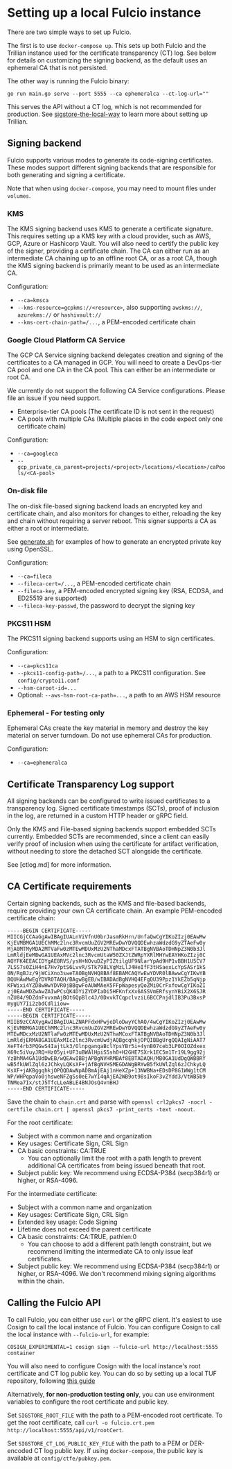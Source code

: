 # Setting up a local Fulcio instance

There are two simple ways to set up Fulcio.

The first is to use `docker-compose up`. This sets up both Fulcio and the Trillian instance
used for the certificate transparency (CT) log. See below for details on customizing the signing
backend, as the default uses an ephemeral CA that is not persisted. 

The other way is running the Fulcio binary:

```
go run main.go serve --port 5555 --ca ephemeralca --ct-log-url=""
```

This serves the API without a CT log, which is not recommended for production.
See [sigstore-the-local-way](https://github.com/tstromberg/sigstore-the-local-way) to
learn more about setting up Trillian.

## Signing backend

Fulcio supports various modes to generate its code-signing certificates. These modes
support different signing backends that are responsible for both generating and
signing a certificate.

Note that when using `docker-compose`, you may need to mount files under `volumes`.

### KMS

The KMS signing backend uses KMS to generate a certificate signature. This requires
setting up a KMS key with a cloud provider, such as AWS, GCP, Azure or Hashicorp Vault.
You will also need to certify the public key of the signer, providing a certificate
chain. The CA can either run as an intermediate CA chaining up to an offline root CA,
or as a root CA, though the KMS signing backend is primarily meant to be used as an
intermediate CA.

Configuration:
* `--ca=kmsca`
* `--kms-resource=gcpkms://<resource>`, also supporting `awskms://`, `azurekms://` or `hashivault://`
* `--kms-cert-chain-path=/...`, a PEM-encoded certificate chain

### Google Cloud Platform CA Service

The GCP CA Service signing backend delegates creation and signing of the certificates
to a CA managed in GCP. You will need to create a DevOps-tier CA pool and one CA in the
CA pool. This can either be an intermediate or root CA.

We currently do not support the following CA Service configurations. Please file an
issue if you need support.
* Enterprise-tier CA pools (The certificate ID is not sent in the request)
* CA pools with multiple CAs (Multiple places in the code expect only one certificate chain)

Configuration:
* `--ca=googleca`
* `--gcp_private_ca_parent=projects/<project>/locations/<location>/caPools/<CA-pool>`

### On-disk file

The on-disk file-based signing backend loads an encrypted key and certificate chain, and also
monitors for changes to either, reloading the key and chain without requiring a server reboot.
This signer supports a CA as either a root or intermediate.

See [generate.sh](https://github.com/sigstore/fulcio/blob/f024a03d981f9f955b259ee7c126dd5c08d534b3/pkg/ca/fileca/testdata/generate.sh)
for examples of how to generate an encrypted private key using OpenSSL.

Configuration:
* `--ca=fileca`
* `--fileca-cert=/...`, a PEM-encoded certificate chain
* `--fileca-key`, a PEM-encoded encrypted signing key (RSA, ECDSA, and ED25519 are supported) 
* `--fileca-key-passwd`, the password to decrypt the signing key

### PKCS11 HSM

The PKCS11 signing backend supports using an HSM to sign certificates.

Configuration:
* `--ca=pkcs11ca`
* `--pkcs11-config-path=/...`, a path to a PKCS11 configuration. See `config/crypto11.conf` 
* `--hsm-caroot-id=...`
* Optional: `--aws-hsm-root-ca-path=...`, a path to an AWS HSM resource

### Ephemeral - For testing only

Ephemeral CAs create the key material in memory and destroy the key material on server
turndown. Do not use ephemeral CAs for production.

Configuration:
* `--ca=ephemeralca`

## Certificate Transparency Log support

All signing backends can be configured to write issued certificates to a transparency log.
Signed certificate timestamps (SCTs), proof of inclusion in the log, are returned in a
custom HTTP header or gRPC field.

Only the KMS and File-based signing backends support embedded SCTs currently. Embedded
SCTs are recommended, since a client can easily verify proof of inclusion when using
the certificate for artifact verification, without needing to store the detached SCT
alongside the certificate.

See [ctlog.md] for more information.

## CA Certificate requirements

Certain signing backends, such as the KMS and file-based backends, require providing
your own CA certificate chain. An example PEM-encoded certificate chain:

```
-----BEGIN CERTIFICATE-----
MIICGjCCAaGgAwIBAgIUALnViVfnU0brJasmRkHrn/UnfaQwCgYIKoZIzj0EAwMw
KjEVMBMGA1UEChMMc2lnc3RvcmUuZGV2MREwDwYDVQQDEwhzaWdzdG9yZTAeFw0y
MjA0MTMyMDA2MTVaFw0zMTEwMDUxMzU2NThaMDcxFTATBgNVBAoTDHNpZ3N0b3Jl
LmRldjEeMBwGA1UEAxMVc2lnc3RvcmUtaW50ZXJtZWRpYXRlMHYwEAYHKoZIzj0C
AQYFK4EEACIDYgAE8RVS/ysH+NOvuDZyPIZtilgUF9NlarYpAd9HP1vBBH1U5CV7
7LSS7s0ZiH4nE7Hv7ptS6LvvR/STk798LVgMzLlJ4HeIfF3tHSaexLcYpSASr1kS
0N/RgBJz/9jWCiXno3sweTAOBgNVHQ8BAf8EBAMCAQYwEwYDVR0lBAwwCgYIKwYB
BQUHAwMwEgYDVR0TAQH/BAgwBgEB/wIBADAdBgNVHQ4EFgQU39Ppz1YkEZb5qNjp
KFWixi4YZD8wHwYDVR0jBBgwFoAUWMAeX5FFpWapesyQoZMi0CrFxfowCgYIKoZI
zj0EAwMDZwAwZAIwPCsQK4DYiZYDPIaDi5HFKnfxXx6ASSVmERfsynYBiX2X6SJR
nZU84/9DZdnFvvxmAjBOt6QpBlc4J/0DxvkTCqpclvziL6BCCPnjdlIB3Pu3BxsP
mygUY7Ii2zbdCdliiow=
-----END CERTIFICATE-----
-----BEGIN CERTIFICATE-----
MIIB9zCCAXygAwIBAgIUALZNAPFdxHPwjeDloDwyYChAO/4wCgYIKoZIzj0EAwMw
KjEVMBMGA1UEChMMc2lnc3RvcmUuZGV2MREwDwYDVQQDEwhzaWdzdG9yZTAeFw0y
MTEwMDcxMzU2NTlaFw0zMTEwMDUxMzU2NThaMCoxFTATBgNVBAoTDHNpZ3N0b3Jl
LmRldjERMA8GA1UEAxMIc2lnc3RvcmUwdjAQBgcqhkjOPQIBBgUrgQQAIgNiAAT7
XeFT4rb3PQGwS4IajtLk3/OlnpgangaBclYpsYBr5i+4ynB07ceb3LP0OIOZdxex
X69c5iVuyJRQ+Hz05yi+UF3uBWAlHpiS5sh0+H2GHE7SXrk1EC5m1Tr19L9gg92j
YzBhMA4GA1UdDwEB/wQEAwIBBjAPBgNVHRMBAf8EBTADAQH/MB0GA1UdDgQWBBRY
wB5fkUWlZql6zJChkyLQKsXF+jAfBgNVHSMEGDAWgBRYwB5fkUWlZql6zJChkyLQ
KsXF+jAKBggqhkjOPQQDAwNpADBmAjEAj1nHeXZp+13NWBNa+EDsDP8G1WWg1tCM
WP/WHPqpaVo0jhsweNFZgSs0eE7wYI4qAjEA2WB9ot98sIkoF3vZYdd3/VtWB5b9
TNMea7Ix/stJ5TfcLLeABLE4BNJOsQ4vnBHJ
-----END CERTIFICATE-----
```

Save the chain to `chain.crt` and parse with
`openssl crl2pkcs7 -nocrl -certfile chain.crt | openssl pkcs7 -print_certs -text -noout`.

For the root certificate:
* Subject with a common name and organization
* Key usages: Certificate Sign, CRL Sign
* CA basic constraints: CA:TRUE
    * You can optionally limit the root with a path length to prevent additional
      CA certificates from being issued beneath that root.
* Subject public key: We recommend using ECDSA-P384 (secp384r1) or higher, or RSA-4096.

For the intermediate certificate:
* Subject with a common name and organization
* Key usages: Certificate Sign, CRL Sign
* Extended key usage: Code Signing
* Lifetime does not exceed the parent certificate
* CA basic constraints: CA:TRUE, pathlen:0
    * You can choose to add a different path length constraint, but we recommend limiting
      the intermediate CA to only issue leaf certificates. 
* Subject public key: We recommend using ECDSA-P384 (secp384r1) or higher, or RSA-4096.
  We don't recommend mixing signing algorithms within the chain.

## Calling the Fulcio API

To call Fulcio, you can either use `curl` or the gRPC client. It's easiest to use
Cosign to call the local instance of Fulcio. You can configure Cosign to call
the local instance with `--fulcio-url`, for example:

```
COSIGN_EXPERIMENTAL=1 cosign sign --fulcio-url http://localhost:5555 container 
```

You will also need to configure Cosign with the local instance's root
certificate and CT log public key. You can do so by setting up a local
TUF repository, following
[this guide](https://blog.sigstore.dev/sigstore-bring-your-own-stuf-with-tuf-40febfd2badd)

Alternatively, **for non-production testing only**, you can use environment
variables to configure the root certificate and public key.

Set `SIGSTORE_ROOT_FILE` with the path to a PEM-encoded root certificate.
To get the root certificate, call `curl -o fulcio.crt.pem http://localhost:5555/api/v1/rootCert`.

Set `SIGSTORE_CT_LOG_PUBLIC_KEY_FILE` with the path to a PEM or DER-encoded CT log public key.
If using `docker-compose`, the public key is available at `config/ctfe/pubkey.pem`.